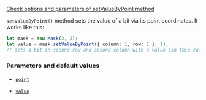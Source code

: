 [Check options and parameters of setValueByPoint method](https://image-js.github.io/image-js-typescript/classes/Mask.html#setValueByPoint 'github.io link')

`setValueByPoint()` method sets the value of a bit via its point coordinates.
It works like this:

```ts
let mask = new Mask(3, 3);
let value = mask.setValueByPoint({ column: 1, row: 1 }, 1);
// sets a bit in second row and second column with a value (in this case 1).
```

### Parameters and default values

- [`point`](https://image-js.github.io/image-js-typescript/classes/Mask.html#setValueByPoint 'github.io link')

- [`value`](https://image-js.github.io/image-js-typescript/classes/Mask.html#setValueByPoint 'github.io link')
